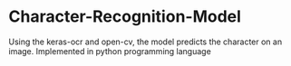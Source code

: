 # Character-Recognition-Model
Using the keras-ocr and open-cv, the model predicts the character on an image. Implemented in python programming language
